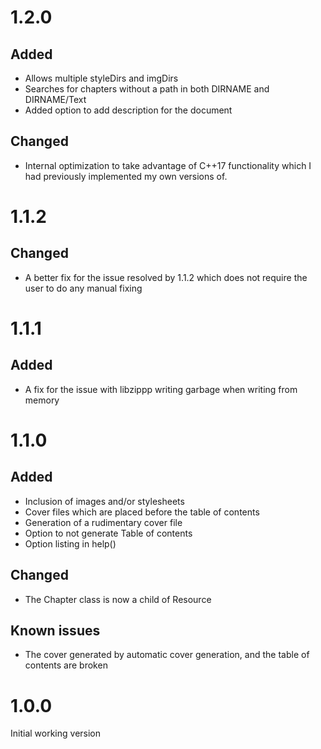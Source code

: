# 1.2.0
## Added
* Allows multiple styleDirs and imgDirs
* Searches for chapters without a path in both DIRNAME and DIRNAME/Text
* Added option to add description for the document

## Changed
* Internal optimization to take advantage of C++17 functionality which I had
  previously implemented my own versions of.

# 1.1.2
## Changed
* A better fix for the issue resolved by 1.1.2 which does not require the user
  to do any manual fixing

# 1.1.1
## Added
* A fix for the issue with libzippp writing garbage when writing from memory

# 1.1.0
## Added
* Inclusion of images and/or stylesheets
* Cover files which are placed before the table of contents
* Generation of a rudimentary cover file
* Option to not generate Table of contents
* Option listing in help()

## Changed
* The Chapter class is now a child of Resource

## Known issues
* The cover generated by automatic cover generation, and the table of contents are broken

# 1.0.0
Initial working version
